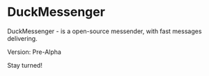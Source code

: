 # DuckMessenger
DuckMessenger - is a open-source messender, with fast messages delivering.

Version: Pre-Alpha



Stay turned!

